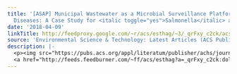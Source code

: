 ```yaml
---
title: '[ASAP] Municipal Wastewater as a Microbial Surveillance Platform for Enteric
  Diseases: A Case Study for <italic toggle="yes">Salmonella</italic> and Salmonellosis'
date: '2018-04-09'
linkTitle: http://feedproxy.google.com/~r/acs/esthag/~3/_qrFxy_c2ck/acs.est.8b00163
source: 'Environmental Science & Technology: Latest Articles (ACS Publications)'
description: |-
  <p><img src="https://pubs.acs.org/appl/literatum/publisher/achs/journals/content/esthag/0/esthag.ahead-of-print/acs.est.8b00163/20180409/images/medium/es-2018-00163m_0006.gif" alt="TOC Graphic"/></p><div><cite>Environmental Science & Technology</cite></div><div>DOI: 10.1021/acs.est.8b00163</div><div class="feedflare">
  <a href="http://feeds.feedburner.com/~ff/acs/esthag?a=_qrFxy_c2ck:dol-8qfk0I0:yIl2AUoC8zA"><img src="http://feeds.feedburner.com/~ff/acs/esthag?d=yIl2AUoC8zA" border="0"></img></a>
---
```

